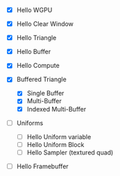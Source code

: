 - [x] Hello WGPU
- [x] Hello Clear Window
- [x] Hello Triangle
- [x] Hello Buffer
- [x] Hello Compute
- [x] Buffered Triangle
  - [x] Single Buffer
  - [x] Multi-Buffer
  - [x] Indexed Multi-Buffer

- [ ] Uniforms
  - [ ] Hello Uniform variable
  - [ ] Hello Uniform Block
  - [ ] Hello Sampler (textured quad)
- [ ] Hello Framebuffer

